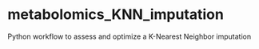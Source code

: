 # metabolomics_KNN_imputation
Python workflow to assess and optimize a K-Nearest Neighbor imputation
